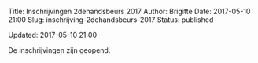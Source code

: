 Title:       Inschrijvingen 2dehandsbeurs 2017
Author:      Brigitte
Date:        2017-05-10 21:00
Slug:        inschrijving-2dehandsbeurs-2017
Status:      published

Updated:     2017-05-10 21:00

De inschrijvingen zijn geopend.
